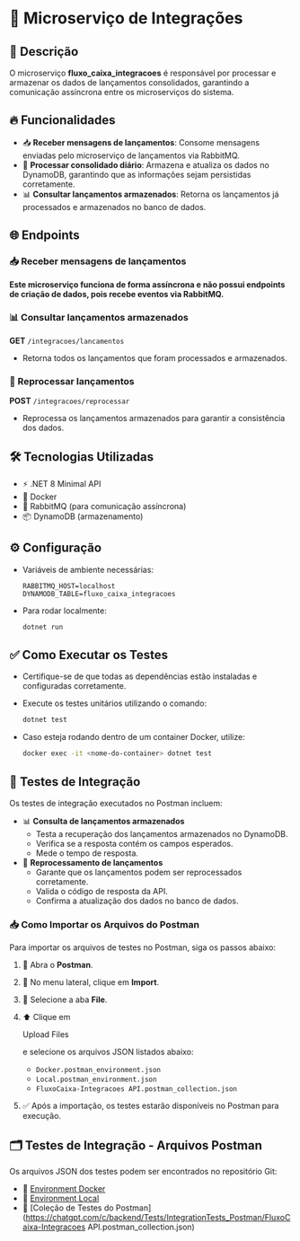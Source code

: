 # 🚀 Microserviço de Integrações

## 📝 Descrição

O microserviço **fluxo_caixa_integracoes** é responsável por processar e armazenar os dados de lançamentos consolidados, garantindo a comunicação assíncrona entre os microserviços do sistema.

## 🔥 Funcionalidades

- 📥 **Receber mensagens de lançamentos**: Consome mensagens enviadas pelo microserviço de lançamentos via RabbitMQ.
- 🔄 **Processar consolidado diário**: Armazena e atualiza os dados no DynamoDB, garantindo que as informações sejam persistidas corretamente.
- 📊 **Consultar lançamentos armazenados**: Retorna os lançamentos já processados e armazenados no banco de dados.

## 🌐 Endpoints

### 📥 Receber mensagens de lançamentos

**Este microserviço funciona de forma assíncrona e não possui endpoints de criação de dados, pois recebe eventos via RabbitMQ.**

### 📊 Consultar lançamentos armazenados

**GET** `/integracoes/lancamentos`

- Retorna todos os lançamentos que foram processados e armazenados.

### 🔄 Reprocessar lançamentos

**POST** `/integracoes/reprocessar`

- Reprocessa os lançamentos armazenados para garantir a consistência dos dados.

## 🛠 Tecnologias Utilizadas

- ⚡ .NET 8 Minimal API
- 🐳 Docker
- 📨 RabbitMQ (para comunicação assíncrona)
- 📦 DynamoDB (armazenamento)

## ⚙️ Configuração

- Variáveis de ambiente necessárias:

  ```env
  RABBITMQ_HOST=localhost
  DYNAMODB_TABLE=fluxo_caixa_integracoes
  ```

- Para rodar localmente:

  ```sh
  dotnet run
  ```

## ✅ Como Executar os Testes

- Certifique-se de que todas as dependências estão instaladas e configuradas corretamente.

- Execute os testes unitários utilizando o comando:

  ```sh
  dotnet test
  ```

- Caso esteja rodando dentro de um container Docker, utilize:

  ```sh
  docker exec -it <nome-do-container> dotnet test
  ```

## 🔬 Testes de Integração

Os testes de integração executados no Postman incluem:

- 📊 **Consulta de lançamentos armazenados**
  - Testa a recuperação dos lançamentos armazenados no DynamoDB.
  - Verifica se a resposta contém os campos esperados.
  - Mede o tempo de resposta.
- 🔄 **Reprocessamento de lançamentos**
  - Garante que os lançamentos podem ser reprocessados corretamente.
  - Valida o código de resposta da API.
  - Confirma a atualização dos dados no banco de dados.

### 📥 Como Importar os Arquivos do Postman

Para importar os arquivos de testes no Postman, siga os passos abaixo:

1. 🏁 Abra o **Postman**.

2. 📂 No menu lateral, clique em **Import**.

3. 📑 Selecione a aba **File**.

4. ⬆️ Clique em 

   Upload Files

    e selecione os arquivos JSON listados abaixo:

   - `Docker.postman_environment.json`
   - `Local.postman_environment.json`
   - `FluxoCaixa-Integracoes API.postman_collection.json`

5. ✅ Após a importação, os testes estarão disponíveis no Postman para execução.

## 🗂 Testes de Integração - Arquivos Postman

Os arquivos JSON dos testes podem ser encontrados no repositório Git:

- 📂 [Environment Docker](https://chatgpt.com/c/backend/Tests/IntegrationTests_Postman/Docker.postman_environment.json)
- 📂 [Environment Local](https://chatgpt.com/c/backend/Tests/IntegrationTests_Postman/Local.postman_environment.json)
- 📂 [Coleção de Testes do Postman](https://chatgpt.com/c/backend/Tests/IntegrationTests_Postman/FluxoCaixa-Integracoes API.postman_collection.json)